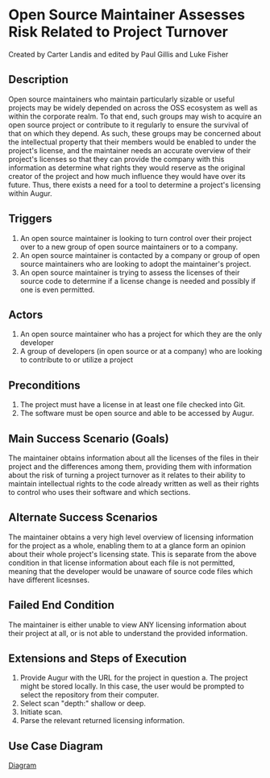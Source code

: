 # Open Source Maintainer Assesses Risk Related to Project Turnover
Created by Carter Landis and edited by Paul Gillis and Luke Fisher

## Description 
Open source maintainers who maintain particularly sizable or useful projects may be widely depended on across the OSS ecosystem as well as within the corporate realm. To that end, such groups may wish to acquire an open source project or contribute to it regularly to ensure the survival of that on which they depend. As such, these groups may be concerned about the intellectual property that their members would be enabled to under the project's license, and the maintainer needs an accurate overview of their project's licenses so that they can provide the company with this information as determine what rights they would reserve as the original creator of the project and how much influence they would have over its future. Thus, there exists a need for a tool to determine a project's licensing within Augur.

## Triggers 
1. An open source maintainer is looking to turn control over their project over to a new group of open source maintainers or to a company.
2. An open source maintainer is contacted by a company or group of open source maintainers who are looking to adopt the maintainer's project.
3. An open source maintainer is trying to assess the licenses of their source code to determine if a license change is needed and possibly if one is even permitted.

## Actors 
1. An open source maintainer who has a project for which they are the only developer
2. A group of developers (in open source or at a company) who are looking to contribute to or utilize a project

## Preconditions 
1. The project must have a license in at least one file checked into Git.
2. The software must be open source and able to be accessed by Augur.

## Main Success Scenario (Goals)
The maintainer obtains information about all the licenses of the files in their project and the differences among them, providing them with information about the risk of turning a project turnover as it relates to their ability to maintain intellectual rights to the code already written as well as their rights to control who uses their software and which sections.

## Alternate Success Scenarios 
The maintainer obtains a very high level overview of licensing information for the project as a whole, enabling them to at a glance form an opinion about their whole project's licensing state. This is separate from the above condition in that license information about each file is not permitted, meaning that the developer would be unaware of source code files which have different licesnses.

## Failed End Condition 
The maintainer is either unable to view ANY licensing information about their project at all, or is not able to understand the provided information. 

## Extensions and Steps of Execution
1. Provide Augur with the URL for the project in question
    a. The project might be stored locally.  In this case, the user would be prompted to select the repository from their computer.
2. Select scan "depth:" shallow or deep.
3. Initiate scan.
4. Parse the relevant returned licensing information.

## Use Case Diagram
[Diagram](https://github.com/Luke-Fisher/SWEngiRequirements/blob/master/OpenSourceMaintainerUseCase.png)
